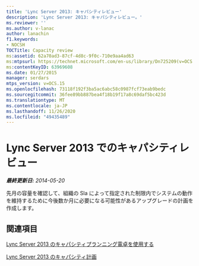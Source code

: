 ```yaml
---
title: 'Lync Server 2013: キャパシティレビュー'
description: 'Lync Server 2013: キャパシティレビュー。'
ms.reviewer: ''
ms.author: v-lanac
author: lanachin
f1.keywords:
- NOCSH
TOCTitle: Capacity review
ms:assetid: 62a70ad3-87cf-4d8c-9f0c-710e9aa4ad63
ms:mtpsurl: https://technet.microsoft.com/en-us/library/Dn725209(v=OCS.15)
ms:contentKeyID: 63969608
ms.date: 01/27/2015
manager: serdars
mtps_version: v=OCS.15
ms.openlocfilehash: 73118f192f3ba5ac6abc58c0987fcf73eab9bedc
ms.sourcegitcommit: 36fee89bb887bea4f18b19f17a8c69daf5bc423d
ms.translationtype: MT
ms.contentlocale: ja-JP
ms.lasthandoff: 11/26/2020
ms.locfileid: "49435489"
---
```

# <a name="capacity-review-in-lync-server-2013"></a>Lync Server 2013 でのキャパシティレビュー

<div data-xmlns="http://www.w3.org/1999/xhtml">

<div class="topic" data-xmlns="http://www.w3.org/1999/xhtml" data-msxsl="urn:schemas-microsoft-com:xslt" data-cs="https://msdn.microsoft.com/">

<div data-asp="https://msdn2.microsoft.com/asp">



</div>

<div id="mainSection">

<div id="mainBody">

<span> </span>

_**最終更新日:** 2014-05-20_

先月の容量を確認して、組織の Sla によって指定された制限内でシステムの動作を維持するために今後数か月に必要になる可能性があるアップグレードの計画を作成します。

<div>

## <a name="see-also"></a>関連項目


[Lync Server 2013 のキャパシティプランニング電卓を使用する](lync-server-2013-capacity-planning-calculator.md)  


[Lync Server 2013 のキャパシティ計画](lync-server-2013-capacity-planning.md)  
  

</div>

</div>

<span> </span>

</div>

</div>

</div>

